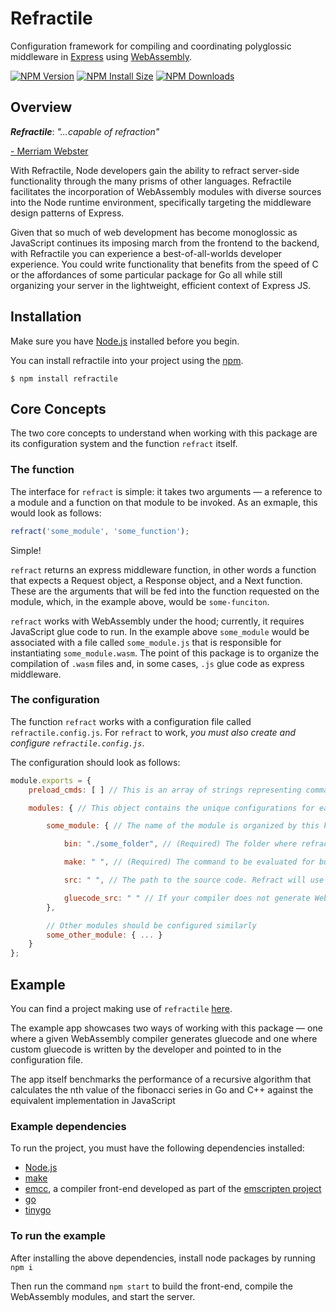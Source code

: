 # Refractile

Configuration framework for compiling and coordinating polyglossic middleware in [Express](https://github.com/expressjs/express) using [WebAssembly](https://webassembly.org/).

[![NPM Version][npm-version-image]][npm-url]
[![NPM Install Size][npm-install-size-image]][npm-install-size-url]
[![NPM Downloads][npm-downloads-image]][npm-downloads-url]

[npm-downloads-image]: https://badgen.net/npm/dm/refractile
[npm-downloads-url]: https://npmcharts.com/compare/refractile?minimal=true
[npm-install-size-image]: https://badgen.net/packagephobia/install/refractile
[npm-install-size-url]: https://packagephobia.com/result?p=refractile
[npm-url]: https://npmjs.org/package/refractile
[npm-version-image]: https://badgen.net/npm/v/refractile

## Overview

**_Refractile_**: _"...capable of refraction"_

[- Merriam Webster](https://www.merriam-webster.com/dictionary/refractile)

With Refractile, Node developers gain the ability to refract server-side functionality through the many prisms of other languages. Refractile facilitates the incorporation of WebAssembly modules with diverse sources into the Node runtime environment, specifically targeting the middleware design patterns of Express.

Given that so much of web development has become monoglossic as JavaScript continues its imposing march from the frontend to the backend, with Refractile you can experience a best-of-all-worlds developer experience. You could write functionality that benefits from the speed of C or the affordances of some particular package for Go all while still organizing your server in the lightweight, efficient context of Express JS.

## Installation

Make sure you have [Node.js](https://nodejs.org/en/) installed before you begin.

You can install refractile into your project using the [npm](https://www.npmjs.com/).

```console
$ npm install refractile
```

## Core Concepts

The two core concepts to understand when working with this package are its configuration system and the function `refract` itself.

### The function

The interface for `refract` is simple: it takes two arguments — a reference to a module and a function on that module to be invoked. As an exmaple, this would look as follows:

```js
refract('some_module', 'some_function');
```

Simple!

`refract` returns an express middleware function, in other words a function that expects a Request object, a Response object, and a Next function. These are the arguments that will be fed into the function requested on the module, which, in the example above, would be `some-funciton`.

`refract` works with WebAssembly under the hood; currently, it requires JavaScript glue code to run. In the example above `some_module` would be associated with a file called `some_module.js` that is responsible for instantiating `some_module.wasm`. The point of this package is to organize the compilation of `.wasm` files and, in some cases, `.js` glue code as express middleware.

### The configuration

The function `refract` works with a configuration file called `refractile.config.js`. For `refract` to work, _you must also create and configure `refractile.config.js`_.

The configuration should look as follows:

```js
module.exports = {
    preload_cmds: [ ] // This is an array of strings representing commands that will run when the configuration is loaded. Use it to create or copy any resources that your modules will depend on

    modules: { // This object contains the unique configurations for each module you want to include

        some_module: { // The name of the module is organized by this key

            bin: "./some_folder", // (Required) The folder where refractile will look for the JS module

            make: " ", // (Required) The command to be evaluated for building sources into WASM modules

            src: " ", // The path to the source code. Refract will use this reference to determine if the module needs to be rebuilt after the code updates.

            gluecode_src: " " // If your compiler does not generate WebAssembly gluecode, you can write your own. When you point to it with this option, it will be copied into the bin folder with a name matching the module key (e.g. some_module) and a .js extension after the .wasm file was compiled.
        },

        // Other modules should be configured similarly
        some_other_module: { ... }
    }
};
```

## Example

You can find a project making use of `refractile` [here](https://github.com/BufoOs/refractile-example).

The example app showcases two ways of working with this package — one where a given WebAssembly compiler generates gluecode and one where custom gluecode is written by the developer and pointed to in the configuration file.

The app itself benchmarks the performance of a recursive algorithm that calculates the nth value of the fibonacci series in Go and C++ against the equivalent implementation in JavaScript

### Example dependencies

To run the project, you must have the following dependencies installed:

- [Node.js](https://nodejs.org/en/)
- [make](https://www.gnu.org/software/make/)
- [emcc](https://emscripten.org/docs/tools_reference/emcc.html), a compiler front-end developed as part of the [emscripten project](https://emscripten.org/index.html)
- [go](https://go.dev/doc/install)
- [tinygo](https://tinygo.org/getting-started/install/)

### To run the example

After installing the above dependencies, install node packages by running `npm i`

Then run the command `npm start` to build the front-end, compile the WebAssembly modules, and start the server.
